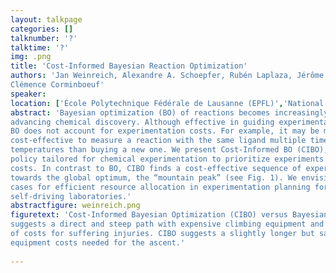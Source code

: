 ```yaml
---
layout: talkpage
categories: []
talknumber: '?'
talktime: '?'
img: .png
title: 'Cost-Informed Bayesian Reaction Optimization'
authors: 'Jan Weinreich, Alexandre A. Schoepfer, Rubén Laplaza, Jérôme Waser,
Clémence Corminboeuf'
speaker: 
location: ['École Polytechnique Fédérale de Lausanne (EPFL)','National Center for Competence in Research-Catalysis (NCCR-Catalysis)']
abstract: 'Bayesian optimization (BO) of reactions becomes increasingly important for
advancing chemical discovery. Although effective in guiding experimental design,
BO does not account for experimentation costs. For example, it may be more
cost-effective to measure a reaction with the same ligand multiple times at different
temperatures than buying a new one. We present Cost-Informed BO (CIBO), a
policy tailored for chemical experimentation to prioritize experiments with lower
costs. In contrast to BO, CIBO finds a cost-effective sequence of experiments
towards the global optimum, the “mountain peak” (see Fig. 1). We envision use
cases for efficient resource allocation in experimentation planning for traditional or
self-driving laboratories.'
abstractfigure: weinreich.png
figuretext: 'Cost-Informed Bayesian Optimization (CIBO) versus Bayesian Optimization (BO). BO
suggests a direct and steep path with expensive climbing equipment and a higher chance
of costs for suffering injuries. CIBO suggests a slightly longer but safer path with lower
equipment costs needed for the ascent.'
    
---
```

